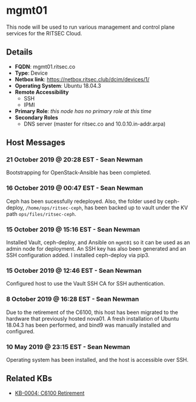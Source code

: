 # mgmt01

This node will be used to run various management and control plane services for
the RITSEC Cloud.

## Details

- **FQDN**: mgmt01.ritsec.co
- **Type**: Device
- **Netbox link**: https://netbox.ritsec.club/dcim/devices/1/
- **Operating System**: Ubuntu 18.04.3
- **Remote Accessibility**
  - SSH
  - IPMI
- **Primary Role**: _this node has no primary role at this time_
- **Secondary Roles**
  - DNS server (master for ritsec.co and 10.0.10.in-addr.arpa)

## Host Messages

### 21 October 2019 @ 20:28 EST - Sean Newman

Bootstrapping for OpenStack-Ansible has been completed.

### 16 October 2019 @ 00:47 EST - Sean Newman

Ceph has been sucessfully redeployed. Also, the folder used by ceph-deploy,
`/home/ops/ritsec-ceph`, has been backed up to vault under the KV path
`ops/files/ritsec-ceph`.

### 15 October 2019 @ 15:16 EST - Sean Newman

Installed Vault, ceph-deploy, and Ansible on `mgmt01` so it can be used as an
admin node for deployment. An SSH key has also been generated and an SSH
configuration added. I installed ceph-deploy via pip3.

### 15 October 2019 @ 12:46 EST - Sean Newman

Configured host to use the Vault SSH CA for SSH authentication.

### 8 October 2019 @ 16:28 EST - Sean Newman

Due to the retirement of the C6100, this host has been migrated to the hardware
that previously hosted nova01. A fresh installation of Ubuntu 18.04.3 has been
performed, and bind9 was manually installed and configured.

### 10 May 2019 @ 23:15 EST - Sean Newman

Operating system has been installed, and the host is accessible over SSH.

## Related KBs

- [KB-0004: C6100 Retirement](../kbs/KB-0004.md)
